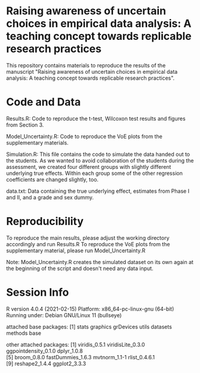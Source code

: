 # Raising awareness of uncertain choices in empirical data analysis: A teaching concept towards replicable research practices

This repository contains materials to reproduce the results of the manuscript "Raising awareness of uncertain choices in empirical data analysis: A teaching concept towards replicable research practices". 

# Code and Data

Results.R: Code to reproduce the t-test, Wilcoxon test results and figures from Section 3. 

Model_Uncertainty.R: Code to reproduce the VoE plots from the supplementary materials. 

Simulation.R: This file contains the code to simulate the data handed out to the students. As we wanted to avoid collaboration of the students during the assessment, we created four different groups with slightly different underlying true effects. Within each group some of the other regression coefficients are changed slightly, too. 

data.txt: Data containing the true underlying effect, estimates from Phase I and II, and a grade and sex dummy.  


# Reproducibility

To reproduce the main results, please adjust the working directory accordingly and run Results.R 
To reproduce the VoE plots from the supplementary material, please run Model_Uncertainty.R 

Note:
Model_Uncertainty.R creates the simulated dataset on its own again at the beginning of the script and doesn't need any data input.

# Session Info

R version 4.0.4 (2021-02-15)
Platform: x86_64-pc-linux-gnu (64-bit)
Running under: Debian GNU/Linux 11 (bullseye)

attached base packages:
[1] stats     graphics  grDevices utils     datasets  methods   base     

other attached packages:
 [1] viridis_0.5.1        viridisLite_0.3.0    ggpointdensity_0.1.0 dplyr_1.0.8         
 [5] broom_0.8.0          fastDummies_1.6.3    mvtnorm_1.1-1        rlist_0.4.6.1       
 [9] reshape2_1.4.4       ggplot2_3.3.3       

